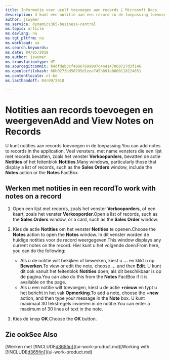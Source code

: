 ```yaml
---
title: Informatie voor uzelf toevoegen aan records | Microsoft Docs
description: U kunt een notitie aan een record in de toepassing toevoegen. Stel dat u extra informatie hebt over een verkooporder die niet in een van de velden op de verkooporder kan worden ingevoerd.
author: jswymer
ms.service: dynamics365-business-central
ms.topic: article
ms.devlang: na
ms.tgt_pltfrm: na
ms.workload: na
ms.search.keywords: 
ms.date: 04/05/2018
ms.author: jswymer
ms.translationtype: HT
ms.sourcegitcommit: b4dfdeb3cf49867699907c444147060727d3f146
ms.openlocfilehash: 66b0273bd56705d1eee745b891e0068118224651
ms.contentlocale: nl-be
ms.lasthandoff: 04/09/2018

---
```

# <a name="add-and-view-notes-on-records"></a><span data-ttu-id="5ec52-104">Notities aan records toevoegen en weergeven</span><span class="sxs-lookup"><span data-stu-id="5ec52-104">Add and View Notes on Records</span></span>
 <span data-ttu-id="5ec52-105">U <!--OnPrem and your colleagues -->kunt notities aan records toevoegen in de toepassing.</span><span class="sxs-lookup"><span data-stu-id="5ec52-105">You <!--OnPrem and your colleagues -->can add notes to records in the application.</span></span> <span data-ttu-id="5ec52-106">Veel vensters, met name vensters die een lijst met records bevatten, zoals het venster **Verkooporders**, bevatten de actie **Notities** of het feitenblok **Notities**.</span><span class="sxs-lookup"><span data-stu-id="5ec52-106">Many windows, particularly those that display a list of records, such as the **Sales Orders** window, include the **Notes** action or the **Notes** FactBox.</span></span> <!--OnPremNotes is where you can write notes about a record to yourself or others, and where you can view notes to you from others. For example, a note could be a general comment or processing instruction to your colleague, who can then respond to your note using their own **Notes**. Or, your colleague can add a note that gives you extra information about a sales order that is not covered by the information on the sales order. These notes and correspondences will follow the record as it is processed in the company.-->

<!--OnPrem
> [!NOTE]  
>  You can only select one recipient of the note.-->  

## <a name="to-work-with-notes-on-a-record"></a><span data-ttu-id="5ec52-107">Werken met notities in een record</span><span class="sxs-lookup"><span data-stu-id="5ec52-107">To work with notes on a record</span></span>

1.  <span data-ttu-id="5ec52-108">Open een lijst met records, zoals het venster **Verkooporders**, of een kaart, zoals het venster **Verkooporder**.</span><span class="sxs-lookup"><span data-stu-id="5ec52-108">Open a list of records, such as the **Sales Orders** window, or a card, such as the **Sales Order** window.</span></span>  

    <!-- If **Notes** is not visible on the page, then you can customize the page to display the Notes FactBox. -->

2.  <span data-ttu-id="5ec52-109">Kies de actie **Notities** om het venster **Notities** te openen.</span><span class="sxs-lookup"><span data-stu-id="5ec52-109">Choose the **Notes** action to open the **Notes** window.</span></span> <span data-ttu-id="5ec52-110">In dit venster worden de huidige notities voor de record weergegeven.</span><span class="sxs-lookup"><span data-stu-id="5ec52-110">This window displays any current notes on the record.</span></span> <span data-ttu-id="5ec52-111">Hier kunt u het volgende doen:</span><span class="sxs-lookup"><span data-stu-id="5ec52-111">From here, you can do the following:</span></span>

    -   <span data-ttu-id="5ec52-112">Als u de notitie wilt bekijken of bewerken, kiest u **…** en klikt u op **Bewerken**.</span><span class="sxs-lookup"><span data-stu-id="5ec52-112">To view or edit the note, choose **...** and then **Edit**.</span></span> <span data-ttu-id="5ec52-113">U kunt dit ook vanuit het feitenblok **Notities** doen, als dit beschikbaar is op de pagina.</span><span class="sxs-lookup"><span data-stu-id="5ec52-113">You can also do this from the **Notes** FactBox if it is available on the page.</span></span>
    -   <span data-ttu-id="5ec52-114">Als u een notitie wilt toevoegen, kiest u de actie **+nieuw** en typt u het bericht in het vak **Opmerking**.</span><span class="sxs-lookup"><span data-stu-id="5ec52-114">To add a note, choose the **+new** action, and then type your message in the **Note** box.</span></span> <span data-ttu-id="5ec52-115">U kunt maximaal 30 tekstregels invoeren in de notitie.</span><span class="sxs-lookup"><span data-stu-id="5ec52-115">You can enter a maximum of 30 lines of text in the note.</span></span>

<!-- 5.  In the **To** field, enter a user ID (your own or someone else’s) to indicate who the note is for.  

6.  Select the **Notify** field if you want to send a notification to the user in the **To** field.

     If **Notify** is selected, the note will be sent as a notification to the user's **My Notifications** on the Role Center.  -->

3.  <span data-ttu-id="5ec52-116">Kies de knop **OK**.</span><span class="sxs-lookup"><span data-stu-id="5ec52-116">Choose the **OK** button.</span></span>  

## <a name="see-also"></a><span data-ttu-id="5ec52-117">Zie ook</span><span class="sxs-lookup"><span data-stu-id="5ec52-117">See Also</span></span>
<span data-ttu-id="5ec52-118">[Werken met [!INCLUDE[d365fin](includes/d365fin_md.md)]](ui-work-product.md)</span><span class="sxs-lookup"><span data-stu-id="5ec52-118">[Working with [!INCLUDE[d365fin](includes/d365fin_md.md)]](ui-work-product.md)</span></span>  

